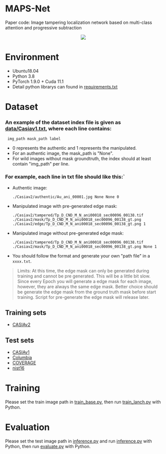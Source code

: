 # MAPS-Net
Paper code: Image tampering localization network based on multi-class attention and progressive subtraction
<div align="center">
  <img src="https://github.com/dklive1999/MAPS-Net/blob/main/img/MAPS-Net.jpg">
</div>


# Environment

- Ubuntu18.04
- Python 3.8
- PyTorch  1.9.0 + Cuda  11.1
- Detail python librarys can found in [requirements.txt](./requirements.txt)

# Dataset

### An example of the dataset index file is given as  [data/Casiav1.txt](./datasets/Casiav1.txt), where each line contains:

```
 img_path mask_path label
```

- 0 represents the authentic and 1 represents the manipulated.
- For an authentic image, the mask_path is "None".
- For wild images without mask groundtruth, the index should at least contain "img_path" per line.

### For example, each line in txt file should like this:`

  - Authentic image:

    ```
    ./Casiav2/authentic/Au_ani_00001.jpg None None 0
    ```

  - Manipulated image with pre-generated edge mask: 

    ```
    ./Casiav2/tampered/Tp_D_CND_M_N_ani00018_sec00096_00138.tif ./Casiav2/mask/Tp_D_CND_M_N_ani00018_sec00096_00138_gt.png ./Casiav2/edge/Tp_D_CND_M_N_ani00018_sec00096_00138_gt.png 1
    ```

  - Manipulated image without pre-generated edge mask: 

    ```
    ./Casiav2/tampered/Tp_D_CND_M_N_ani00018_sec00096_00138.tif ./Casiav2/mask/Tp_D_CND_M_N_ani00018_sec00096_00138_gt.png None 1
    ```

  - You should follow the format and generate your own "path file" in a `xxxx.txt`.

> Limits: At this time, the edge mask can only be generated during training and cannot be pre generated.   This will be a little bit slow. Since every Epoch you will generate a edge mask for each image, however, they are always the same edge mask. Better choice should be generate the edge mask from the ground truth mask before start training. Script for pre-generate the edge mask will release later.

## Training sets

- [CASIAv2](./data/mydata.txt)

## Test sets

- [CASIAv1](./data/Casiav1.txt)
- [Columbia](./data/Columbia.txt)
- [COVERAGE](./data/COVERAGE.txt)
- [nist16](./data/nist16.txt)

# Training

Please set the train image path in [train_base.py](train_base.py), then run [train_lanch.py](train_launch.py) with Python.

# Evaluation

Please set the test image path in [inference.py](inference.py) and  run [inference.py](inference.py) with Python, then run [evaluate.py](evaluate.py) with Python.
